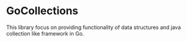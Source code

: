 # GoCollections
This library focus on providing functionality of data structures and java collection like framework in Go.
